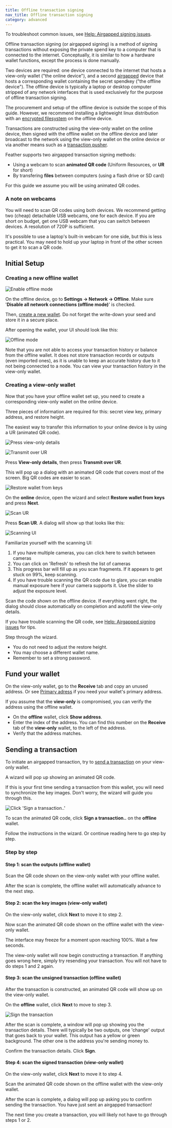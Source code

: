 ```yaml
---
title: Offline transaction signing
nav_title: Offline transaction signing
category: advanced
---
```


To troubleshoot common issues, see [Help: Airgapped signing issues](airgapped-signing-issues).

Offline transaction signing (or airgapped signing) is a method of signing transactions without exposing the private spend key to a computer that is connected to the internet. Conceptually, it is similar to how a hardware wallet functions, except the process is done manually.

Two devices are required: one device connected to the internet that hosts a view-only wallet ("the online device"), and a second [airgapped](https://en.wikipedia.org/wiki/Air_gap_%28networking%29) device that hosts a corresponding wallet containing the secret spendkey ("the offline device"). The offline device is typically a laptop or desktop computer stripped of any network interfaces that is used exclusively for the purpose of offline transaction signing.

The procurement and setup of the offline device is outside the scope of this guide. However, we recommend installing a lightweight linux distribution with an [encrypted filesystem](https://wiki.archlinux.org/title/Dm-crypt/Encrypting_an_entire_system) on the offline device.

Transactions are constructed using the view-only wallet on the online device, then signed with the offline wallet on the offline device and later broadcast to the network using the view-only wallet on the online device or via another means such as a [transaction pusher](https://xmrchain.net/rawtx).

Feather supports two airgapped transaction signing methods:

- Using a webcam to scan **animated QR code** (Uniform Resources, or **UR** for short)
- By transfering **files** between computers (using a flash drive or SD card) 

For this guide we assume you will be using animated QR codes.

### A note on webcams

You will need to scan QR codes using both devices. We recommend getting two (cheap) detachable USB webcams, one for each 
device. If you are short on budget, get one USB webcam that you can switch between devices. A resolution of 720P is sufficient.

It's possible to use a laptop's built-in webcam for one side, but this is less practical. You may need to hold up your laptop in front of the other screen to get it to scan a QR code.

## Initial Setup

### Creating a new offline wallet

![Enable offline mode](/static/files/airgap_offline_mode.png)

On the offline device, go to **Settings → Network → Offline**. Make sure '**Disable all network connections (offline mode)**' is checked.

Then, [create a new wallet](create-wallet). Do not forget the write-down your seed and store it in a secure place.

After opening the wallet, your UI should look like this: 

![Offline mode](/static/files/airgap_mode.png)

Note that you are not able to access your transaction history or balance from the offline wallet. It does not store 
transaction records or outputs (even imported ones), as it is unable to keep an accurate history due to it not being 
connected to a node. You can view your transaction history in the view-only wallet.

### Creating a view-only wallet

Now that you have your offline wallet set up, you need to create a corresponding view-only wallet on the online device.

Three pieces of information are required for this: secret view key, primary address, and restore height.

The easiest way to transfer this information to your online device is by using a UR (animated QR code).

![Press view-only details](/static/files/airgap_mode_viewonly.png)

![Transmit over UR](/static/files/airgap_transmit.png)

Press **View-only details**, then press **Transmit over UR**.

This will pop up a dialog with an animated QR code that covers most of the screen. Big QR codes are easier to scan.

![Restore wallet from keys](/static/files/airgap_menu.png)

On the **online** device, open the wizard and select **Restore wallet from keys** and press **Next**.

![Scan UR](/static/files/airgap_restore.png)

Press **Scan UR**. A dialog will show up that looks like this:

![Scanning UI](/static/files/airgap_scan.png)

Familiarize yourself with the scanning UI:

1. If you have multiple cameras, you can click here to switch between cameras
2. You can click on 'Refresh' to refresh the list of cameras
3. This progress bar will fill up as you scan fragments. If it appears to get stuck on 99%, keep scanning.
4. If you have trouble scanning the QR code due to glare, you can enable manual exposure here if your camera supports it. Use the slider to adjust the exposure level.

Scan the code shown on the offline device. If everything went right, the dialog should close automatically on completion 
and autofill the view-only details.

If you have trouble scanning the QR code, see [Help: Airgapped signing issues](airgapped-signing-issues) for tips.

Step through the wizard. 

- You do not need to adjust the restore height.
- You may choose a different wallet name.
- Remember to set a strong password.

## Fund your wallet

On the view-only wallet, go to the **Receive** tab and copy an unused address. Or see [Primary adress](primary-adress) if you need your wallet's primary address.

If you assume that the **view-only** is compromised, you can verify the address using the offline wallet.

- On the **offline** wallet, click **Show address**.
- Enter the index of the address. You can find this number on the **Receive** tab of the **view-only** wallet, to the left of the address.
- Verify that the address matches.

## Sending a transaction

To initiate an airgapped transaction, try to [send a transaction](create-transaction) on your view-only wallet.

A wizard will pop up showing an animated QR code.

If this is your first time sending a transaction from this wallet, you will need to synchronize the key images. Don't 
worry, the wizard will guide you through this.

![Click 'Sign a transaction..'](/static/files/airgap_mode_sign.png)

To scan the animated QR code, click **Sign a transaction..** on the **offline** wallet.

Follow the instructions in the wizard. Or continue reading here to go step by step.

### Step by step

#### Step 1: scan the outputs (offline wallet)

Scan the QR code shown on the view-only wallet with your offline wallet.

After the scan is complete, the offline wallet will automatically advance to the next step.

#### Step 2: scan the key images (view-only wallet)

On the view-only wallet, click **Next** to move it to step 2.

Now scan the animated QR code shown on the offline wallet with the view-only wallet.

The interface may freeze for a moment upon reaching 100%. Wait a few seconds.

The view-only wallet will now begin constructing a transaction. If anything goes wrong here, simply try resending your 
transaction. You will not have to do steps 1 and 2 again.

#### Step 3: scan the unsigned transaction (offline wallet)

After the transaction is constructed, an animated QR code will show up on the view-only wallet.

On the **offline** wallet, click **Next** to move to step 3.

![Sign the transaction](/static/files/airgap_mode_sign.png)

After the scan is complete, a window will pop up showing you the transaction details. There will typically be two outputs,
one 'change' output that goes back to your wallet. This output has a yellow or green background. The other one is the 
address you're sending money to.

Confirm the transaction details. Click **Sign**.

#### Step 4: scan the signed transaction (view-only wallet)

On the view-only wallet, click **Next** to move it to step 4.

Scan the animated QR code shown on the offline wallet with the view-only wallet.

After the scan is complete, a dialog will pop up asking you to confirm sending the transaction. You have just sent an airgapped transaction!

The next time you create a transaction, you will likely not have to go through steps 1 or 2.